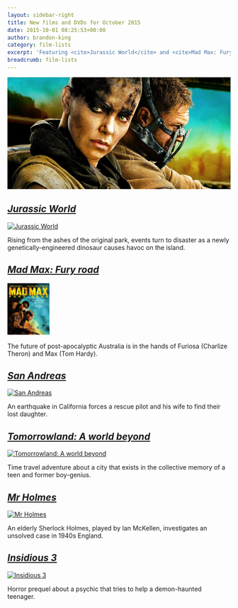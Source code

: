 ```yaml
---
layout: sidebar-right
title: New films and DVDs for October 2015
date: 2015-10-01 08:25:53+00:00
author: brandon-king
category: film-lists
excerpt: 'Featuring <cite>Jurassic World</cite> and <cite>Mad Max: Fury road</cite>.'
breadcrumb: film-lists
---
```

![Mad Max: Fury road](/images/featured/featured-mad-max-fury-road.jpg)

## [<cite>Jurassic World</cite>](https://suffolk.spydus.co.uk/cgi-bin/spydus.exe/ENQ/OPAC/BIBENQ/10839309?QRY=CTIBIB%3C%20IRN(53236417)&QRYTEXT=Jurassic%20world%20%5Bvideorecording%5D)

[![Jurassic World](http://suffolklibraries.co.uk/wp-content/uploads/2015/09/jurassicworld.jpg)](https://suffolk.spydus.co.uk/cgi-bin/spydus.exe/ENQ/OPAC/BIBENQ/10839309?QRY=CTIBIB%3C%20IRN(53236417)&QRYTEXT=Jurassic%20world%20%5Bvideorecording%5D)

Rising from the ashes of the original park, events turn to disaster as a newly genetically-engineered dinosaur causes havoc on the island.

## [<cite>Mad Max: Fury road</cite>](https://suffolk.spydus.co.uk/cgi-bin/spydus.exe/ENQ/OPAC/BIBENQ/10840731?QRY=CTIBIB%3C%20IRN(54305132)&QRYTEXT=Mad%20Max%3A%20Fury%20road%20%5Bvideorecording%5D)

[![Mad Max: Fury road](/images/article/mad-max-fury-road.jpg)](https://suffolk.spydus.co.uk/cgi-bin/spydus.exe/ENQ/OPAC/BIBENQ/10840731?QRY=CTIBIB%3C%20IRN(54305132)&QRYTEXT=Mad%20Max%3A%20Fury%20road%20%5Bvideorecording%5D)

The future of post-apocalyptic Australia is in the hands of Furiosa (Charlize Theron) and Max (Tom Hardy).

## [<cite>San Andreas</cite>](https://suffolk.spydus.co.uk/cgi-bin/spydus.exe/ENQ/OPAC/BIBENQ/10842392?QRY=CTIBIB%3C%20IRN(52925259)&QRYTEXT=San%20Andreas%20%5Bvideorecording%5D)

[![San Andreas](http://suffolklibraries.co.uk/wp-content/uploads/2015/09/sanandreas.jpg)](ttps://suffolk.spydus.co.uk/cgi-bin/spydus.exe/ENQ/OPAC/BIBENQ/10842392?QRY=CTIBIB%3C%20IRN(52925259)&QRYTEXT=San%20Andreas%20%5Bvideorecording%5D)

An earthquake in California forces a rescue pilot and his wife to find their lost daughter.

## [<cite>Tomorrowland: A world beyond</cite>](https://suffolk.spydus.co.uk/cgi-bin/spydus.exe/ENQ/OPAC/BIBENQ/10844570?QRY=CTIBIB%3C%20IRN(5550855)&QRYTEXT=Tomorrowland%20-%20A%20world%20beyond%20%5Bvideorecording%5D)

[![Tomorrowland: A world beyond](http://suffolklibraries.co.uk/wp-content/uploads/2015/09/tomorrowland.jpg)](https://suffolk.spydus.co.uk/cgi-bin/spydus.exe/ENQ/OPAC/BIBENQ/10844570?QRY=CTIBIB%3C%20IRN(5550855)&QRYTEXT=Tomorrowland%20-%20A%20world%20beyond%20%5Bvideorecording%5D)

Time travel adventure about a city that exists in the collective memory of a teen and former boy-genius.

## [<cite>Mr Holmes</cite>](https://suffolk.spydus.co.uk/cgi-bin/spydus.exe/ENQ/OPAC/BIBENQ/10848385?QRY=CTIBIB%3C%20IRN(55308254)&QRYTEXT=Mr%20Holmes%20%5Bvideorecording%5D)

[![Mr Holmes](http://suffolklibraries.co.uk/wp-content/uploads/2015/09/mrholmes.jpg)](https://suffolk.spydus.co.uk/cgi-bin/spydus.exe/ENQ/OPAC/BIBENQ/10848385?QRY=CTIBIB%3C%20IRN(55308254)&QRYTEXT=Mr%20Holmes%20%5Bvideorecording%5D)

An elderly Sherlock Holmes, played by Ian McKellen, investigates an unsolved case in 1940s England.

## [<cite>Insidious 3</cite>](https://suffolk.spydus.co.uk/cgi-bin/spydus.exe/ENQ/OPAC/BIBENQ/12852258?QRY=CTIBIB%3C%20IRN(55308252)&QRYTEXT=Insidious%20-%20Chapter%203%20%5Bvideorecording%5D)

[![Insidious 3](http://suffolklibraries.co.uk/wp-content/uploads/2015/09/insidious3.jpg)](https://suffolk.spydus.co.uk/cgi-bin/spydus.exe/ENQ/OPAC/BIBENQ/12852258?QRY=CTIBIB%3C%20IRN(55308252)&QRYTEXT=Insidious%20-%20Chapter%203%20%5Bvideorecording%5D)

Horror prequel about a psychic that tries to help a demon-haunted teenager.
